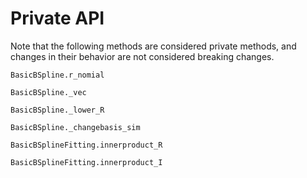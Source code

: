 # Private API

Note that the following methods are considered private methods, and changes in their behavior are not considered breaking changes.

```@docs
BasicBSpline.r_nomial
```

```@docs
BasicBSpline._vec
```

```@docs
BasicBSpline._lower_R
```

```@docs
BasicBSpline._changebasis_sim
```

```@docs
BasicBSplineFitting.innerproduct_R
```

```@docs
BasicBSplineFitting.innerproduct_I
```
